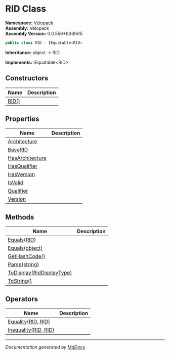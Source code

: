 ﻿<!--  
  <auto-generated>   
    The contents of this file were generated by a tool.  
    Changes to this file may be list if the file is regenerated  
  </auto-generated>   
-->

# RID Class

**Namespace:** [Velopack](../index.md)  
**Assembly:** Velopack  
**Assembly Version:** 0.0.556+83dfef5

```csharp
public class RID : IEquatable<RID>
```

**Inheritance:** object → RID

**Implements:** IEquatable\<RID\>

## Constructors

| Name                           | Description |
| ------------------------------ | ----------- |
| [RID()](constructors/index.md) |             |

## Properties

| Name                                             | Description |
| ------------------------------------------------ | ----------- |
| [Architecture](properties/Architecture.md)       |             |
| [BaseRID](properties/BaseRID.md)                 |             |
| [HasArchitecture](properties/HasArchitecture.md) |             |
| [HasQualifier](properties/HasQualifier.md)       |             |
| [HasVersion](properties/HasVersion.md)           |             |
| [IsValid](properties/IsValid.md)                 |             |
| [Qualifier](properties/Qualifier.md)             |             |
| [Version](properties/Version.md)                 |             |

## Methods

| Name                                              | Description |
| ------------------------------------------------- | ----------- |
| [Equals(RID)](methods/Equals.md#equalsrid)        |             |
| [Equals(object)](methods/Equals.md#equalsobject)  |             |
| [GetHashCode()](methods/GetHashCode.md)           |             |
| [Parse(string)](methods/Parse.md)                 |             |
| [ToDisplay(RidDisplayType)](methods/ToDisplay.md) |             |
| [ToString()](methods/ToString.md)                 |             |

## Operators

| Name                                            | Description |
| ----------------------------------------------- | ----------- |
| [Equality(RID, RID)](operators/Equality.md)     |             |
| [Inequality(RID, RID)](operators/Inequality.md) |             |

___

*Documentation generated by [MdDocs](https://github.com/ap0llo/mddocs)*
